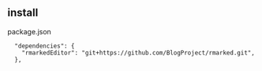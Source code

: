 ## install

package.json

```
  "dependencies": {
    "rmarkedEditor": "git+https://github.com/BlogProject/rmarked.git",
  },
```
